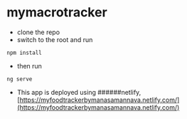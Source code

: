 # mymacrotracker

* clone the repo
* switch to the root and run 
```
npm install
```
* then run
```
ng serve
```
* This app is deployed using ######netlify, 
[https://myfoodtrackerbymanasamannava.netlify.com/](https://myfoodtrackerbymanasamannava.netlify.com/)
